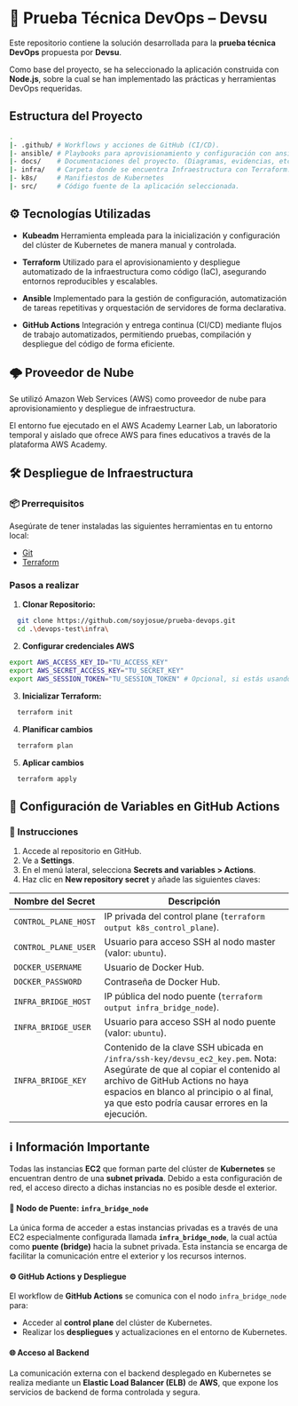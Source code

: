 # 🧪 Prueba Técnica DevOps – Devsu

Este repositorio contiene la solución desarrollada para la **prueba técnica DevOps** propuesta por **Devsu**.

Como base del proyecto, se ha seleccionado la aplicación construida con **Node.js**, sobre la cual se han implementado las prácticas y herramientas DevOps requeridas.


## Estructura del Proyecto
```bash
.
|- .github/ # Workflows y acciones de GitHub (CI/CD).
|- ansible/ # Playbooks para aprovisionamiento y configuración con ansible.
|- docs/    # Documentaciones del proyecto. (Diagramas, evidencias, etc).
|- infra/   # Carpeta donde se encuentra Infraestructura con Terraform.
|- k8s/     # Manifiestos de Kubernetes
|- src/     # Código fuente de la aplicación seleccionada.
````

## ⚙️ Tecnologías Utilizadas

- **Kubeadm**
  Herramienta empleada para la inicialización y configuración del clúster de Kubernetes de manera manual y controlada.

- **Terraform**
  Utilizado para el aprovisionamiento y despliegue automatizado de la infraestructura como código (IaC), asegurando entornos reproducibles y escalables.

- **Ansible**
  Implementado para la gestión de configuración, automatización de tareas repetitivas y orquestación de servidores de forma declarativa.

- **GitHub Actions**
  Integración y entrega continua (CI/CD) mediante flujos de trabajo automatizados, permitiendo pruebas, compilación y despliegue del código de forma eficiente.


## 🌩️ Proveedor de Nube
Se utilizó Amazon Web Services (AWS) como proveedor de nube para aprovisionamiento y despliegue de infraestructura.

El entorno fue ejecutado en el AWS Academy Learner Lab, un laboratorio temporal y aislado que ofrece AWS para fines educativos a través de la plataforma AWS Academy.

## 🛠️ Despliegue de Infraestructura

### 📦 Prerrequisitos
Asegúrate de tener instaladas las siguientes herramientas en tu entorno local:

- [Git](https://git-scm.com/)
- [Terraform](https://www.terraform.io/downloads.html)

### Pasos a realizar
1. **Clonar Repositorio:**
  ````bash
    git clone https://github.com/soyjosue/prueba-devops.git
    cd .\devops-test\infra\
  ````
2. **Configurar credenciales AWS**
  ````bash
  export AWS_ACCESS_KEY_ID="TU_ACCESS_KEY"
  export AWS_SECRET_ACCESS_KEY="TU_SECRET_KEY"
  export AWS_SESSION_TOKEN="TU_SESSION_TOKEN" # Opcional, si estás usando sesión temporal
  ````
3. **Inicializar Terraform:**
  ````bash
    terraform init
  ````
4. **Planificar cambios**
  ````bash
    terraform plan
  ````
5. **Aplicar cambios**
  ````bash
    terraform apply
  ````

## 🔐 Configuración de Variables en GitHub Actions

### 🧭 Instrucciones

1. Accede al repositorio en GitHub.
2. Ve a **Settings**.
3. En el menú lateral, selecciona **Secrets and variables > Actions**.
4. Haz clic en **New repository secret** y añade las siguientes claves:

| Nombre del Secret           | Descripción                                                                 |
|----------------------------|-----------------------------------------------------------------------------|
| `CONTROL_PLANE_HOST`       | IP privada del control plane (`terraform output k8s_control_plane`). |
| `CONTROL_PLANE_USER`       | Usuario para acceso SSH al nodo master (valor: `ubuntu`).                   |
| `DOCKER_USERNAME`          | Usuario de Docker Hub.                                                      |
| `DOCKER_PASSWORD`          | Contraseña de Docker Hub.                                                   |
| `INFRA_BRIDGE_HOST`        | IP pública del nodo puente (`terraform output infra_bridge_node`).|
| `INFRA_BRIDGE_USER`        | Usuario para acceso SSH al nodo puente (valor: `ubuntu`).                   |
| `INFRA_BRIDGE_KEY`         | Contenido de la clave SSH ubicada en `/infra/ssh-key/devsu_ec2_key.pem`. Nota: Asegúrate de que al copiar el contenido al archivo de GitHub Actions no haya espacios en blanco al principio o al final, ya que esto podría causar errores en la ejecución.  |

## ℹ️ Información Importante

Todas las instancias **EC2** que forman parte del clúster de **Kubernetes** se encuentran dentro de una **subnet privada**. Debido a esta configuración de red, el acceso directo a dichas instancias no es posible desde el exterior.

#### 🔗 Nodo de Puente: `infra_bridge_node`

La única forma de acceder a estas instancias privadas es a través de una EC2 especialmente configurada llamada **`infra_bridge_node`**, la cual actúa como **puente (bridge)** hacia la subnet privada. Esta instancia se encarga de facilitar la comunicación entre el exterior y los recursos internos.

#### ⚙️ GitHub Actions y Despliegue

El workflow de **GitHub Actions** se comunica con el nodo `infra_bridge_node` para:

- Acceder al **control plane** del clúster de Kubernetes.
- Realizar los **despliegues** y actualizaciones en el entorno de Kubernetes.

#### 🌐 Acceso al Backend

La comunicación externa con el backend desplegado en Kubernetes se realiza mediante un **Elastic Load Balancer (ELB)** de **AWS**, que expone los servicios de backend de forma controlada y segura.